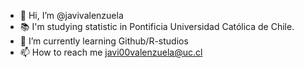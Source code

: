 - 👋 Hi, I’m @javivalenzuela
- 📚 I'm studying statistic in Pontificia Universidad Católica de Chile.
- 🌱 I’m currently learning Github/R-studios
- 📫 How to reach me javi00valenzuela@uc.cl

<!---
javivalenzuela/javivalenzuela is a ✨ special ✨ repository because its `README.md` (this file) appears on your GitHub profile.
You can click the Preview link to take a look at your changes.
--->
